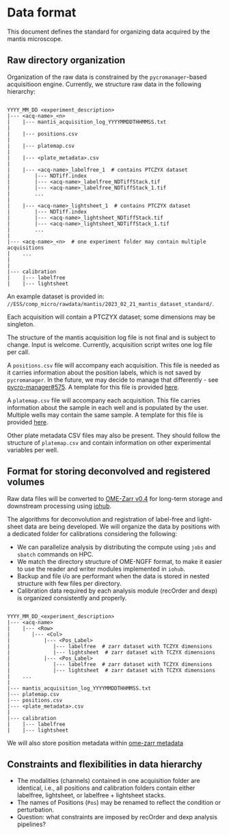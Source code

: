 
# Data format

This document defines the standard for organizing data acquired by the mantis microscope.

## Raw directory organization

Organization of the raw data is constrained by the `pycromanager`-based acquisitioon engine. Currently, we structure raw data in the following hierarchy:

```text

YYYY_MM_DD <experiment_description>
|--- <acq-name>_<n>
|    |--- mantis_acquisition_log_YYYYMMDDTHHMMSS.txt
|
|    |--- positions.csv
|
|    |--- platemap.csv
|
|    |--- <plate_metadata>.csv
|
|    |--- <acq-name>_labelfree_1  # contains PTCZYX dataset
|        |--- NDTiff.index
|        |--- <acq-name>_labelfree_NDTiffStack.tif
|        |--- <acq-name>_labelfree_NDTiffStack_1.tif
|        ...
|
|    |--- <acq-name>_lightsheet_1  # contains PTCZYX dataset
|        |--- NDTiff.index
|        |--- <acq-name>_lightsheet_NDTiffStack.tif
|        |--- <acq-name>_lightsheet_NDTiffStack_1.tif
|        ...
|
|--- <acq-name>_<n>  # one experiment folder may contain multiple acquisitions
|    ...
|
|
|--- calibration
|    |--- labelfree
|    |--- lightsheet

```

An example dataset is provided in: `//ESS/comp_micro/rawdata/mantis/2023_02_21_mantis_dataset_standard/`.

Each acquisition will contain a PTCZYX dataset; some dimensions may be singleton.

The structure of the mantis acquisition log file is not final and is subject to change. Input is welcome. Currently, acquisition script writes one log file per call.

A `positions.csv` file will accompany each acquisition. This file is needed as it carries information about the position labels, which is not saved by `pycromanager`. In the future, we may decide to manage that differently - see [pycro-manager#575](https://github.com/micro-manager/pycro-manager/issues/575). A template for this file is provided [here](positions.csv).

A `platemap.csv` file will accompany each acquisition. This file carries information about the sample in each well and is populated by the user. Multiple wells may contain the same sample. A template for this file is provided [here](platemap.csv).

Other plate metadata CSV files may also be present. They should follow the structure of `platemap.csv` and contain information on other experimental variables per well.

## Format for storing deconvolved and registered volumes

Raw data files will be converted to [OME-Zarr v0.4](https://ngff.openmicroscopy.org/0.4/) for long-term storage and downstream processing using [iohub](https://github.com/czbiohub/iohub).

The algorithms for deconvolution and registration of label-free and light-sheet data are being developed.  We will organize the data by positions with a dedicated folder for calibrations considering the following:

* We can parallelize analysis by distributing the compute using `jobs` and `sbatch` commands on HPC.
* We match the directory structure of OME-NGFF format, to make it easier to use the reader and writer modules implemented in `iohub`.
* Backup and file i/o are performant when the data is stored in nested structure with few files per directory.
* Calibration data required by each analysis module (recOrder and dexp) is organized consistently and properly.

```text

YYYY_MM_DD_<experiment_description>
|--- <acq-name>
|    |--- <Row>
|       |--- <Col>
|           |--- <Pos_Label> 
|              |--- labelfree  # zarr dataset with TCZYX dimensions
|              |--- lightsheet  # zarr dataset with TCZYX dimensions
|           |--- <Pos_Label>  
|              |--- labelfree  # zarr dataset with TCZYX dimensions
|              |--- lightsheet  # zarr dataset with TCZYX dimensions
|    ...
|
|--- mantis_acquisition_log_YYYYMMDDTHHMMSS.txt
|--- platemap.csv
|--- positions.csv
|--- <plate_metadata>.csv
|
|--- calibration
|    |--- labelfree
|    |--- lightsheet

```

We will also store position metadata within [ome-zarr metadata](https://github.com/czbiohub/iohub/issues/103)

## Constraints and flexibilities in data hierarchy

* The modalities (channels) contained in one acquisition folder are identical, i.e., all positions and calibration folders contain either labelfree, lightsheet, or labelfree + lightsheet stacks.
* The names of Positions (`Pos`) may be renamed to reflect the condition or perturbation.
* Question: what constraints are imposed by recOrder and dexp analysis pipelines?
